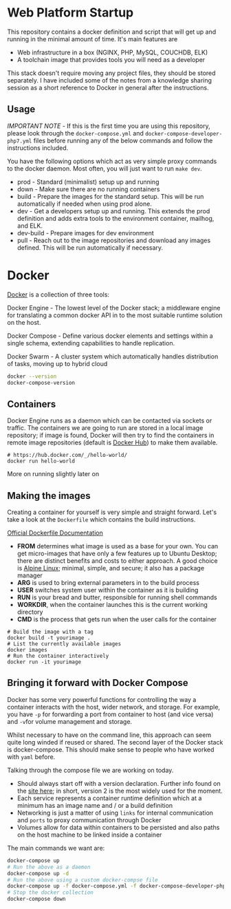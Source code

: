 # Web Platform Startup

This repository contains a docker definition and script that will get up and running in the minimal amount of time. It's main features are

- Web infrastructure in a box (NGINX, PHP, MySQL, COUCHDB, ELK)
- A toolchain image that provides tools you will need as a developer

This stack doesn't require moving any project files, they should be stored separately. I have included some of the notes from a knowledge sharing session as a short reference to Docker in general after the instructions.

## Usage

*IMPORTANT NOTE* - If this is the first time you are using this repository, please look through the `docker-compose.yml` and `docker-compose-developer-php7.yml` files before running any of the below commands and follow the instructions included.

You have the following options which act as very simple proxy commands to the docker daemon. Most often, you will just want to run `make dev`.

- prod - Standard (minimalist) setup up and running
- down - Make sure there are no running containers
- build - Prepare the images for the standard setup. This will be run automatically if needed when using prod alone.
- dev - Get a developers setup up and running. This extends the prod definition and adds extra tools to the environment container, mailhog, and ELK.
- dev-build - Prepare images for dev environment
- pull - Reach out to the image repositories and download any images defined. This will be run automatically if necessary.

# Docker
[Docker](https://www.docker.com/) is a collection of three tools:

Docker Engine - The lowest level of the Docker stack; a middleware engine for translating a common docker API in to the most suitable runtime solution on the host.

Docker Compose - Define various docker elements and settings within a single schema, extending capabilities to handle replication.

Docker Swarm - A cluster system which automatically handles distribution of tasks, moving up to hybrid cloud

``` bash
docker --version
docker-compose-version
```

## Containers

Docker Engine runs as a daemon which can be contacted via sockets or traffic. The containers we are going to run are stored in a local image repository; if image is found, Docker will then try to find the containers in remote image repositories (default is [Docker Hub](https://hub.docker.com/)) to make them available.

```
# https://hub.docker.com/_/hello-world/
docker run hello-world
```

More on running slightly later on

## Making the images

Creating a container for yourself is very simple and straight forward. Let's take a look at the `Dockerfile` which contains the build instructions.

[Official Dockerfile Documentation](https://docs.docker.com/engine/reference/builder/)

- **FROM** determines what image is used as a base for your own. You can get micro-images that have only a few features up to Ubuntu Desktop; there are distinct benefits and costs to either approach.
A good choice is [Alpine Linux](https://alpinelinux.org/); minimal, simple, and secure; it also has a package manager
- **ARG** is used to bring external parameters in to the build process
- **USER** switches system user within the container as it is building
- **RUN** is your bread and butter, responsible for running shell commands
- **WORKDIR**, when the container launches this is the current working directory
- **CMD** is the process that gets run when the user calls for the container


```
# Build the image with a tag
docker build -t yourimage .
# List the currently available images
docker images
# Run the container interactively
docker run -it yourimage
```

## Bringing it forward with Docker Compose

Docker has some very powerful functions for controlling the way a container interacts with the host, wider network, and storage. For example, you have `-p` for forwarding a port from container to host (and vice versa) and `-v`for volume management and storage.

Whilst necessary to have on the command line, this approach can seem quite long winded if reused or shared. The second layer of the Docker stack is docker-compose. This should make sense to people who have worked with `yaml` before.

Talking through the compose file we are working on today.

- Should always start off with a version declaration. Further info found on the [site here](https://docs.docker.com/compose/compose-file/); in short, version 2 is the most widely used for the moment.
- Each service represents a container runtime definition which at a minimum has an image name and / or a build definition
- Networking is just a matter of using `links` for internal communication and `ports` to proxy communication through Docker
- Volumes allow for data within containers to be persisted and also paths on the host machine to be linked inside a container

The main commands we want are:

``` bash
docker-compose up
# Run the above as a daemon
docker-compose up -d
# Run the above using a custom docker-compse file
docker-compose up -f docker-compose.yml -f docker-compose-developer-php7.yml
# Stop the docker collection
docker-compose down
```
